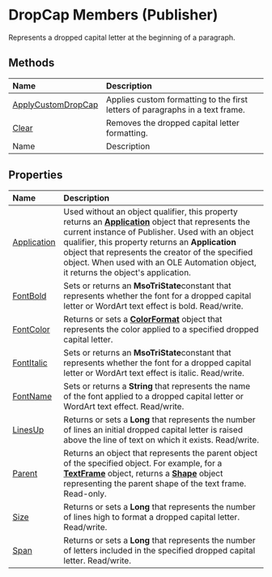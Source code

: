 
# DropCap Members (Publisher)
Represents a dropped capital letter at the beginning of a paragraph.

## Methods



|**Name**|**Description**|
|:-----|:-----|
| [ApplyCustomDropCap](906cf476-3826-8510-315f-425f6f50a92a.md)|Applies custom formatting to the first letters of paragraphs in a text frame.|
| [Clear](7c30e774-c520-076a-41d8-7c68679f58bc.md)|Removes the dropped capital letter formatting.|
|Name|Description|

## Properties



|**Name**|**Description**|
|:-----|:-----|
| [Application](220b269c-66ba-b7f3-309a-7d6614215b72.md)|Used without an object qualifier, this property returns an  **[Application](acfc7efb-e6a5-a89a-3aee-3cb4af2f3508.md)** object that represents the current instance of Publisher. Used with an object qualifier, this property returns an  **Application** object that represents the creator of the specified object. When used with an OLE Automation object, it returns the object's application.|
| [FontBold](7e1b9b51-258d-080c-e5ae-cdc9d6a2ba64.md)|Sets or returns an  **MsoTriState**constant that represents whether the font for a dropped capital letter or WordArt text effect is bold. Read/write.|
| [FontColor](0c740ec7-05ac-b1fc-875c-cfd5a934c403.md)|Returns or sets a  **[ColorFormat](659069e1-e359-94d7-de06-a1d98378193b.md)** object that represents the color applied to a specified dropped capital letter.|
| [FontItalic](57996a71-94db-67b0-ee64-bd79144d01d1.md)|Sets or returns an  **MsoTriState**constant that represents whether the font for a dropped capital letter or WordArt text effect is italic. Read/write.|
| [FontName](f5220c46-09b4-7860-0b85-7d44af05e3a9.md)|Sets or returns a  **String** that represents the name of the font applied to a dropped capital letter or WordArt text effect. Read/write.|
| [LinesUp](97bf3fc1-2203-d916-0c2d-352260c279fe.md)|Returns or sets a  **Long** that represents the number of lines an initial dropped capital letter is raised above the line of text on which it exists. Read/write.|
| [Parent](fd3032ad-14d2-775f-5c1e-64de54e56a4b.md)|Returns an object that represents the parent object of the specified object. For example, for a  **[TextFrame](95e88f5a-b3dc-272e-7c1d-5282c97ae11e.md)** object, returns a **[Shape](666cb7f0-62a8-f419-9838-007ef29506ee.md)** object representing the parent shape of the text frame. Read-only.|
| [Size](c8111c4f-7b70-76ba-5c8e-acaeb4c90be7.md)|Returns or sets a  **Long** that represents the number of lines high to format a dropped capital letter. Read/write.|
| [Span](00c51e48-5bbc-13e9-2d0c-e8993f753bbe.md)|Returns or sets a  **Long** that represents the number of letters included in the specified dropped capital letter. Read/write.|
